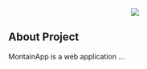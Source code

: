 <p align="center"><img src="https://laravel.com/assets/img/components/logo-laravel.svg"></p>

## About Project

MontainApp is a web application ...


